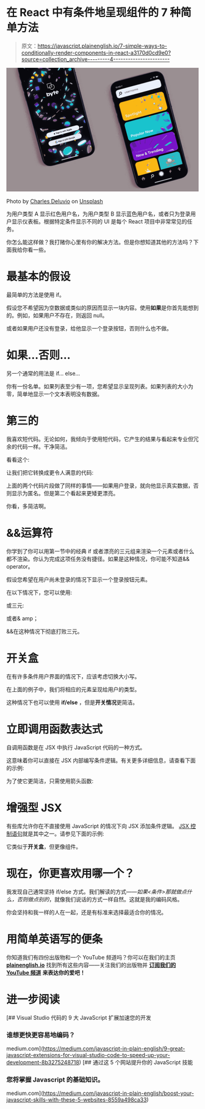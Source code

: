 # 在 React 中有条件地呈现组件的 7 种简单方法

> 原文：<https://javascript.plainenglish.io/7-simple-ways-to-conditionally-render-components-in-react-a3170d0cd9e0?source=collection_archive---------4----------------------->

![](img/f9f70bfb856de03d29987206ffd03d47.png)

Photo by [Charles Deluvio](https://unsplash.com/@charlesdeluvio?utm_source=medium&utm_medium=referral) on [Unsplash](https://unsplash.com?utm_source=medium&utm_medium=referral)

为用户类型 A 显示红色用户名，为用户类型 B 显示蓝色用户名，或者只为登录用户显示仪表板。根据特定条件显示不同的 UI 是每个 React 项目中非常常见的任务。

你怎么能这样做？我打赌你心里有你的解决方法。但是你想知道其他的方法吗？下面我给你看一些。

# 最基本的假设

最简单的方法是使用 if。

假设您不希望因为空数据或类似的原因而显示一块内容。使用**如果**是你首先能想到的。例如，如果用户不存在，则返回 null。

或者如果用户还没有登录，给他显示一个登录按钮，否则什么也不做。

# 如果…否则…

另一个通常的用法是 if… else…

你有一份名单。如果列表至少有一项，您希望显示呈现列表。如果列表的大小为零，简单地显示一个文本表明没有数据。

# 第三的

我喜欢短代码。无论如何，我倾向于使用短代码，它产生的结果与看起来专业但冗余的代码一样。干净简洁。

看看这个:

让我们把它转换成更令人满意的代码:

上面的两个代码片段做了同样的事情——如果用户登录，就向他显示真实数据，否则显示为匿名。但是第二个看起来更矮更漂亮。

你看，多简洁啊。

# &&运算符

你学到了你可以用第一节中的经典 if 或者漂亮的三元组来渲染一个元素或者什么都不渲染。你认为完成这项任务没有捷径。如果是这种情况，你可能不知道&& operator。

假设您希望在用户尚未登录的情况下显示一个登录按钮元素。

在以下情况下，您可以使用:

或三元:

或者& amp；

&&在这种情况下彻底打败三元。

# 开关盒

在有许多条件用户界面的情况下，应该考虑切换大小写。

在上面的例子中，我们将相应的元素呈现给用户的类型。

这种情况下也可以使用 **if/else** ，但是**开关情况**更简洁。

# 立即调用函数表达式

自调用函数是在 JSX 中执行 JavaScript 代码的一种方式。

这意味着你可以直接在 JSX 内部编写条件逻辑。有关更多详细信息，请查看下面的示例:

为了使它更简洁，只需使用箭头函数:

# 增强型 JSX

有些库允许你在不直接使用 JavaScript 的情况下向 JSX 添加条件逻辑。 [JSX 控制语句](https://github.com/AlexGilleran/jsx-control-statements)就是其中之一。请参见下面的示例:

它类似于**开关盒**，但更像组件。

# 现在，你更喜欢用哪一个？

我发现自己通常坚持 if/else 方式。我们解读的方式——*如果<条件>那就做点什么，否则做点别的*，就像我们说话的方式一样自然。这就是我的编码风格。

你会坚持和我一样的人在一起，还是有标准来选择最适合你的情况。

# 用简单英语写的便条

你知道我们有四份出版物和一个 YouTube 频道吗？你可以在我们的主页 [**plainenglish.io**](https://plainenglish.io/) 找到所有这些内容——关注我们的出版物并 [**订阅我们的 YouTube 频道**](https://www.youtube.com/channel/UCtipWUghju290NWcn8jhyAw) **来表达你的爱吧！**

# 进一步阅读

[](https://medium.com/javascript-in-plain-english/9-great-javascript-extensions-for-visual-studio-code-to-speed-up-your-development-8b3275248718) [## Visual Studio 代码的 9 大 JavaScript 扩展加速您的开发

### 谁想更快更容易地编码？

medium.com](https://medium.com/javascript-in-plain-english/9-great-javascript-extensions-for-visual-studio-code-to-speed-up-your-development-8b3275248718) [](https://medium.com/javascript-in-plain-english/boost-your-javascript-skills-with-these-5-websites-8559a498ca33) [## 通过这 5 个网站提升你的 JavaScript 技能

### 您将掌握 Javascript 的基础知识。

medium.com](https://medium.com/javascript-in-plain-english/boost-your-javascript-skills-with-these-5-websites-8559a498ca33)
